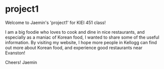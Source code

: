 # project1
Welcome to Jaemin's 'project1' for KIEI 451 class!

I am a big foodie who loves to cook and dine in nice restaurants, and especially as a maniac of Korean food, I wanted to share some of the useful information.
By visiting my website, I hope more people in Kellogg can find out more about Korean food, and experience good restaurants near Evanston!

Cheers!
Jaemin
